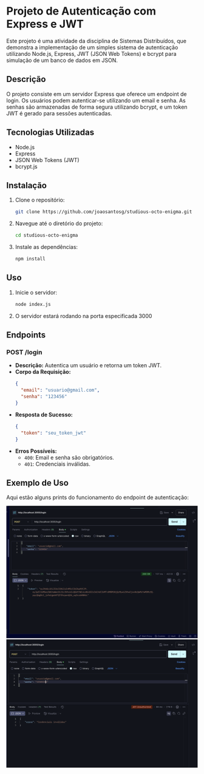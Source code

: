 # Projeto de Autenticação com Express e JWT

Este projeto é uma atividade da disciplina de Sistemas Distribuídos, que demonstra a implementação de um simples sistema de autenticação utilizando Node.js, Express, JWT (JSON Web Tokens) e bcrypt para simulação de um banco de dados em JSON.

## Descrição

O projeto consiste em um servidor Express que oferece um endpoint de login. Os usuários podem autenticar-se utilizando um email e senha. As senhas são armazenadas de forma segura utilizando bcrypt, e um token JWT é gerado para sessões autenticadas.

## Tecnologias Utilizadas

- Node.js
- Express
- JSON Web Tokens (JWT)
- bcrypt.js


## Instalação

1. Clone o repositório:
   ```bash
   git clone https://github.com/joaosantosg/studious-octo-enigma.git
   ```
2. Navegue até o diretório do projeto:
   ```bash
   cd studious-octo-enigma
   ```
3. Instale as dependências:
   ```bash
   npm install
   ```

## Uso

1. Inicie o servidor:
   ```bash
   node index.js
   ```
2. O servidor estará rodando na porta especificada 3000

## Endpoints

### POST /login

- **Descrição:** Autentica um usuário e retorna um token JWT.
- **Corpo da Requisição:**
  ```json
  {
    "email": "usuario@gmail.com",
    "senha": "123456"
  }
  ```
- **Resposta de Sucesso:**
  ```json
  {
    "token": "seu_token_jwt"
  }
  ```
- **Erros Possíveis:**
  - `400`: Email e senha são obrigatórios.
  - `401`: Credenciais inválidas.

## Exemplo de Uso

Aqui estão alguns prints do funcionamento do endpoint de autenticação:

![Exemplo de Sucesso](./assets/login_success.png)
![Exemplo de Erro](./assets/login_error.png)

